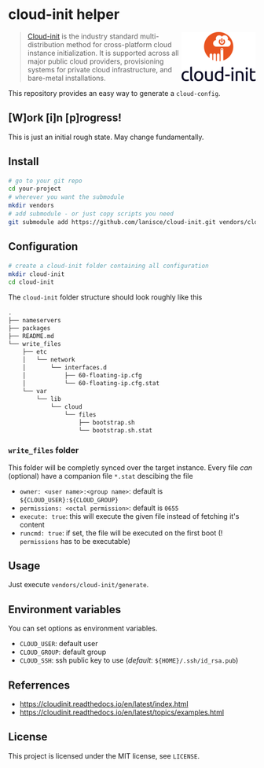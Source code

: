 # cloud-init helper

<img alt="cloud-init" src="assets/cloud-init.png?raw=true" width="30%" align="right" />


> [Cloud-init](https://cloudinit.readthedocs.io/en/latest/index.html) is the industry standard multi-distribution method for cross-platform cloud 
> instance initialization. It is supported across all major public cloud providers, 
> provisioning systems for private cloud infrastructure, and bare-metal installations.

This repository provides an easy way to generate a `cloud-config`.

## [W]ork [i]n [p]rogress!
This is just an initial rough state. May change fundamentally.

## Install
```sh
# go to your git repo
cd your-project
# wherever you want the submodule
mkdir vendors
# add submodule - or just copy scripts you need
git submodule add https://github.com/lanisce/cloud-init.git vendors/cloud-init
```

## Configuration
```sh
# create a cloud-init folder containing all configuration
mkdir cloud-init
cd cloud-init
```

The `cloud-init` folder structure should look roughly like this
```
.
├── nameservers
├── packages
├── README.md
└── write_files
    ├── etc
    │   └── network
    │       └── interfaces.d
    │           ├── 60-floating-ip.cfg
    │           └── 60-floating-ip.cfg.stat
    └── var
        └── lib
            └── cloud
                └── files
                    ├── bootstrap.sh
                    └── bootstrap.sh.stat
```

### `write_files` folder
This folder will be completly synced over the target instance.
Every file _can_ (optional) have a companion file `*.stat` descibing the file

- `owner: <user name>:<group name>`: default is `${CLOUD_USER}:${CLOUD_GROUP}`
- `permissions: <octal permission>`: default is `0655`
- `execute: true`: this will execute the given file instead of fetching it's content
- `runcmd: true`: if set, the file will be executed on the first boot (! `permissions` has to be executable)

## Usage
Just execute `vendors/cloud-init/generate`.

## Environment variables
You can set options as environment variables.
- `CLOUD_USER`: default user
- `CLOUD_GROUP`: default group
- `CLOUD_SSH`: ssh public key to use (_default_: `${HOME}/.ssh/id_rsa.pub`)

## Referrences
- https://cloudinit.readthedocs.io/en/latest/index.html
- https://cloudinit.readthedocs.io/en/latest/topics/examples.html

## License
This project is licensed under the MIT license, see `LICENSE`.
